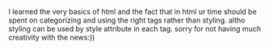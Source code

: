 I learned the very basics of html and the fact that in html ur time should be spent on
categorizing and using the right tags rather than styling. altho styling can be used by style attribute in each tag.
sorry for not having much creativity with the news:))
